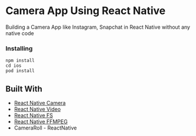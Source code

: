 # Camera App Using React Native

Building a Camera App like Instagram, Snapchat in React Native without any native code

### Installing

 ```
 npm install
 cd ios 
 pod install
```

## Built With

* [React Native Camera](https://github.com/react-native-community/react-native-camera)
* [React Native Video](https://github.com/react-native-community/react-native-video)
* [React Native FS](https://github.com/itinance/react-native-fs)
* [React Native FFMPEG](https://github.com/tanersener/react-native-ffmpeg)
*  CameraRoll - ReactNative
